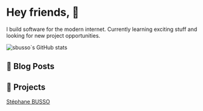 # Hey friends, 👋

I build software for the modern internet. Currently learning exciting stuff and looking for new project opportunities.

<!--
**sbusso/sbusso** is a ✨ _special_ ✨ repository because its `README.md` (this file) appears on your GitHub profile.

Here are some ideas to get you started:

- 🔭 I’m currently working on ...
- 🌱 I’m currently learning ...
- 👯 I’m looking to collaborate on ...
- 🤔 I’m looking for help with ...
- 💬 Ask me about ...
- 📫 How to reach me: ...
- 😄 Pronouns: ...
- ⚡ Fun fact: ...
-->

![sbusso`s GitHub stats](https://github-readme-stats.vercel.app/api?username=sbusso&show_icons=true&theme=radical)

## 📗 Blog Posts
<!--START_SECTION:feed-->
<!--END_SECTION:feed-->


## 📘 Projects

<div class="badge-base LI-profile-badge" data-locale="en_US" data-size="medium" data-theme="dark" data-type="VERTICAL" data-vanity="stephanebusso" data-version="v1"><a class="badge-base__link LI-simple-link" href="https://nz.linkedin.com/in/stephanebusso?trk=profile-badge">Stéphane BUSSO</a></div>
              
